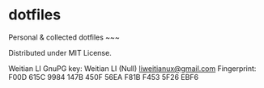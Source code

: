 dotfiles
========

Personal & collected dotfiles ~~~

Distributed under MIT License.


Weitian LI
GnuPG key: Weitian LI (Null) <liweitianux@gmail.com>
Fingerprint: F00D 615C 9984 147B 450F  56EA F81B F453 5F26 EBF6

